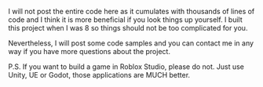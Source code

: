 I will not post the entire code here as it cumulates with thousands of lines of code
and I think it is more beneficial if you look things up yourself. I built this project
when I was 8 so things should not be too complicated for you.

Nevertheless, I will post some code samples and you can contact me in any way if you have
more questions about the project.

P.S. If you want to build a game in Roblox Studio, please do not. Just use Unity, UE or
Godot, those applications are MUCH better.
